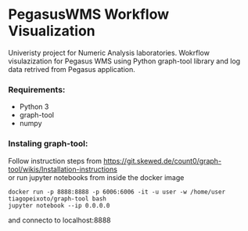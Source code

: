 # PegasusWMS Workflow Visualization

Univeristy project for Numeric Analysis laboratories. Wokrflow visulazization for Pegasus WMS using Python graph-tool library and log data retrived from Pegasus application.

### Requirements: 
 - Python 3
 - graph-tool
 - numpy

### Instaling graph-tool:
Follow instruction steps from https://git.skewed.de/count0/graph-tool/wikis/Installation-instructions  
or run jupyter notebooks from inside the docker image
```
docker run -p 8888:8888 -p 6006:6006 -it -u user -w /home/user tiagopeixoto/graph-tool bash
jupyter notebook --ip 0.0.0.0
```
and connecto to localhost:8888
